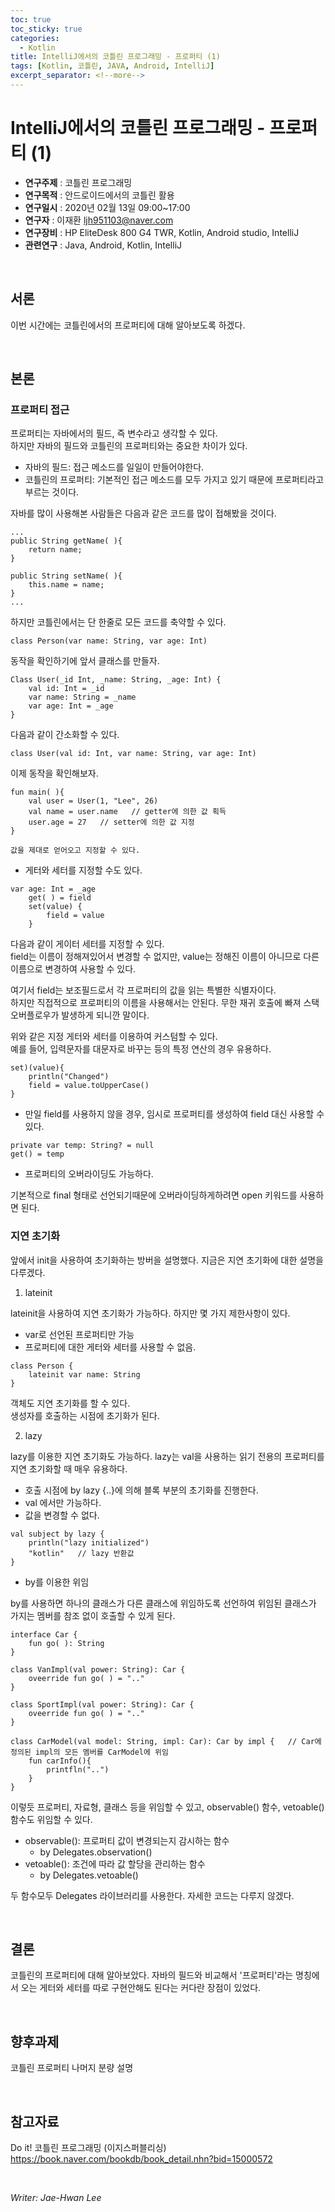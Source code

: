 ```yaml
---
toc: true
toc_sticky: true
categories:
  - Kotlin
title: IntelliJ에서의 코틀린 프로그래밍 - 프로퍼티 (1)
tags: [Kotlin, 코틀린, JAVA, Android, IntelliJ]
excerpt_separator: <!--more-->
---
```


# IntelliJ에서의 코틀린 프로그래밍 - 프로퍼티 (1)
<!--more-->
* **연구주제** : 코틀린 프로그래밍
* **연구목적** : 안드로이드에서의 코틀린 활용
* **연구일시** : 2020년 02월 13일 09:00~17:00
* **연구자** : 이재환 <ljh951103@naver.com>
* **연구장비** : HP EliteDesk 800 G4 TWR, Kotlin, Android studio, IntelliJ
* **관련연구** : Java, Android, Kotlin, IntelliJ

<br>
   
## 서론

이번 시간에는 코틀린에서의 프로퍼티에 대해 알아보도록 하겠다.

<br>
   
## 본론

### **프로퍼티 접근**

프로퍼티는 자바에서의 필드, 즉 변수라고 생각할 수 있다.  
하지만 자바의 필드와 코틀린의 프로퍼티와는 중요한 차이가 있다.

- 자바의 필드: 접근 메소드를 일일이 만들어야한다.  
- 코틀린의 프로퍼티: 기본적인 접근 메소드를 모두 가지고 있기 때문에 프로퍼티라고 부르는 것이다.

자바를 많이 사용해본 사람들은 다음과 같은 코드를 많이 접해봤을 것이다.

````
...
public String getName( ){
    return name;
}

public String setName( ){
    this.name = name;
}
...
````

하지만 코틀린에서는 단 한줄로 모든 코드를 축약할 수 있다.

````
class Person(var name: String, var age: Int)
````

동작을 확인하기에 앞서 클래스를 만들자.

````
Class User(_id Int, _name: String, _age: Int) {
    val id: Int = _id
    var name: String = _name
    var age: Int = _age
}
````

다음과 같이 간소화할 수 있다.

````
class User(val id: Int, var name: String, var age: Int)
````

이제 동작을 확인해보자.

````
fun main( ){
    val user = User(1, "Lee", 26)
    val name = user.name   // getter에 의한 값 획득
    user.age = 27   // setter에 의한 값 지정
}

값을 제대로 얻어오고 지정할 수 있다.
````

- 게터와 세터를 지정할 수도 있다.

````
var age: Int = _age
    get( ) = field
    set(value) {
        field = value
    }
````
다음과 같이 게이터 세터를 지정할 수 있다.  
field는 이름이 정해져있어서 변경할 수 없지만, value는 정해진 이름이 아니므로 다른 이름으로 변경하여 사용할 수 있다.

여기서 field는 보조필드로서 각 프로퍼티의 값을 읽는 특별한 식별자이다.  
하지만 직접적으로 프로퍼티의 이름을 사용해서는 안된다. 무한 재귀 호출에 빠져 스택 오버플로우가 발생하게 되니깐 말이다.


위와 같은 지정 게터와 세터를 이용하여 커스텀할 수 있다.  
예를 들어, 입력문자를 대문자로 바꾸는 등의 특정 연산의 경우 유용하다.

````
set)(value){
    println("Changed")
    field = value.toUpperCase()
}
````

- 만일 field를 사용하지 않을 경우, 임시로 프로퍼티를 생성하여 field 대신 사용할 수 있다.

````
private var temp: String? = null
get() = temp
````

- 프로퍼티의 오버라이딩도 가능하다.

기본적으로 final 형태로 선언되기때문에 오버라이딩하게하려면 open 키워드를 사용하면 된다.

### **지연 초기화**

앞에서 init을 사용하여 초기화하는 방버을 설명했다. 지금은 지연 초기화에 대한 설명을 다루겠다.

1. lateinit

lateinit을 사용하여 지연 초기화가 가능하다. 하지만 몇 가지 제한사항이 있다.

- var로 선언된 프로퍼티만 가능
- 프로퍼티에 대한 게터와 세터를 사용할 수 없음.

````
class Person {
    lateinit var name: String
}
````

객체도 지연 초기화를 할 수 있다.  
생성자를 호출하는 시점에 초기화가 된다.

2. lazy

lazy를 이용한 지연 초기화도 가능하다. lazy는 val을 사용하는 읽기 전용의 프로퍼티를 지연 초기화할 때 매우 유용하다.

- 호출 시점에 by lazy {..}에 의해 블록 부분의 초기화를 진행한다.
- val 에서만 가능하다.
- 값을 변경할 수 없다.

````
val subject by lazy {
    println("lazy initialized")
    "kotlin"   // lazy 반환값
}
````

- by를 이용한 위임

by를 사용하면 하나의 클래스가 다른 클래스에 위임하도록 선언하여 위임된 클래스가 가지는 멤버를 참조 없이 호출할 수 있게 된다.

````
interface Car {
    fun go( ): String
}

class VanImpl(val power: String): Car {
    oveerride fun go( ) = ".."
}

class SportImpl(val power: String): Car {
    oveerride fun go( ) = ".."
}

class CarModel(val model: String, impl: Car): Car by impl {   // Car에 정의된 impl의 모든 멤버를 CarModel에 위임 
    fun carInfo(){
        printfln("..")
    }
}
````

이렇듯 프로퍼티, 자료형, 클래스 등을 위임할 수 있고, observable() 함수, vetoable() 함수도 위임할 수 있다.

- observable(): 프로퍼티 값이 변경되는지 감시하는 함수
    - by Delegates.observation()
- vetoable(): 조건에 따라 값 할당을 관리하는 함수
    - by Delegates.vetoable()

두 함수모두 Delegates 라이브러리를 사용한다. 자세한 코드는 다루지 않겠다.

<br>

## 결론

코틀린의 프로퍼티에 대해 알아보았다. 자바의 필드와 비교해서 '프로퍼티'라는 명칭에서 오는 게터와 세터를 따로 구현안해도 된다는 커다란 장점이 있었다.

<br>

## 향후과제

코틀린 프로퍼티 나머지 분량 설명

<br>

## 참고자료

Do it! 코틀린 프로그래밍 (이지스퍼블리싱)  
<https://book.naver.com/bookdb/book_detail.nhn?bid=15000572>

<br>

*Writer: Jae-Hwan Lee*